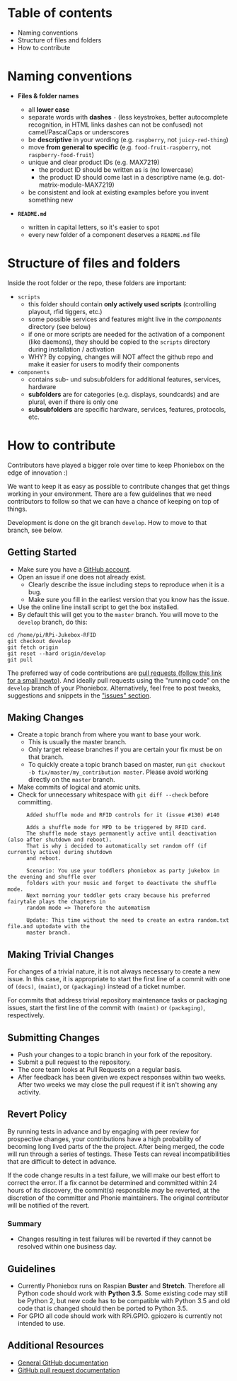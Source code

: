 
# Table of contents

* Naming conventions
* Structure of files and folders
* How to contribute

# Naming conventions

* **Files & folder names**
    * all **lower case**
    * separate words with **dashes** `-` (less keystrokes, better autocomplete recognition, in HTML links dashes can not be confused) not camel/PascalCaps or underscores
    * be **descriptive** in your wording (e.g. `raspberry`, not `juicy-red-thing`)
    * move **from general to specific** (e.g. `food-fruit-raspberry`, not `raspberry-food-fruit`)
    * unique and clear product IDs (e.g. MAX7219)
        * the product ID should be written as is (no lowercase)
        * the product ID should come last in a descriptive name (e.g. dot-matrix-module-MAX7219)
    * be consistent and look at existing examples before you invent something new

* **`README.md`**
    * written in capital letters, so it's easier to spot
    * every new folder of a component deserves a `README.md` file

# Structure of files and folders

Inside the root folder or the repo, these folders are important:

* `scripts`
    * this folder should contain **only actively used scripts** (controlling playout, rfid tiggers, etc.)
    * some possible services and features might live in the *components* directory (see below)
    * if one or more scripts are needed for the activation of a component (like daemons), they should be copied to the `scripts` directory during installation / activation
    * WHY? By copying, changes will NOT affect the github repo and make it easier for users to modify their components
* `components`
    * contains sub- und subsubfolders for additional features, services, hardware
    * **subfolders** are for categories (e.g. displays, soundcards) and are plural, even if there is only one
    * **subsubfolders** are specific hardware, services, features, protocols, etc. 

# How to contribute

Contributors have played a bigger role over time to keep Phoniebox on the edge of innovation :)

We want to keep it as easy as possible to contribute changes that get things working in your environment. There are a few guidelines that we need contributors to follow so that we can have a chance of keeping on top of things.

Development is done on the git branch `develop`. How to move to that branch, see below.

## Getting Started

* Make sure you have a [GitHub account](https://github.com/signup/free).
* Open an issue if one does not already exist.
  * Clearly describe the issue including steps to reproduce when it is a bug.
  * Make sure you fill in the earliest version that you know has the issue.
* Use the online line install script to get the box installed.
* By default this will get you to the `master` branch. You will move to the `develop` branch, do this:

~~~
cd /home/pi/RPi-Jukebox-RFID
git checkout develop
git fetch origin
git reset --hard origin/develop
git pull
~~~

The preferred way of code contributions are [pull requests (follow this link for a small howto)](https://www.digitalocean.com/community/tutorials/how-to-create-a-pull-request-on-github). And ideally pull requests using the "running code" on the `develop` branch of your Phoniebox. Alternatively, feel free to post tweaks, suggestions and snippets in the ["issues" section](https://github.com/chbuehlmann/RPi-Jukebox-RFID/issues).


## Making Changes

* Create a topic branch from where you want to base your work.
  * This is usually the master branch.
  * Only target release branches if you are certain your fix must be on that
    branch.
  * To quickly create a topic branch based on master, run `git checkout -b
    fix/master/my_contribution master`. Please avoid working directly on the
    `master` branch.
* Make commits of logical and atomic units.
* Check for unnecessary whitespace with `git diff --check` before committing.

~~~
      Added shuffle mode and RFID controls for it (issue #130) #140
      
      Adds a shuffle mode for MPD to be triggered by RFID card.
      The shuffle mode stays permanently active until deactivation (also after shutdown and reboot).
      That is why i decided to automatically set random off (if currently active) during shutdown 
      and reboot.
      
      Scenario: You use your toddlers phoniebox as party jukebox in the evening and shuffle over 
      folders with your music and forget to deactivate the shuffle mode.
      Next morning your toddler gets crazy because his preferred fairytale plays the chapters in 
      random mode => Therefore the automatism
      
      Update: This time without the need to create an extra random.txt file.and uptodate with the 
      master branch.
~~~
## Making Trivial Changes

For changes of a trivial nature, it is not always necessary to create a new issue. 
In this case, it is appropriate to start the first line of a
commit with one of  `(docs)`, `(maint)`, or `(packaging)` instead of a ticket
number.

For commits that address trivial repository maintenance tasks or packaging
issues, start the first line of the commit with `(maint)` or `(packaging)`,
respectively.

## Submitting Changes

* Push your changes to a topic branch in your fork of the repository.
* Submit a pull request to the repository.
* The core team looks at Pull Requests on a regular basis.
* After feedback has been given we expect responses within two weeks. After two
  weeks we may close the pull request if it isn't showing any activity.

## Revert Policy

By running tests in advance and by engaging with peer review for prospective
changes, your contributions have a high probability of becoming long lived
parts of the the project. After being merged, the code will run through a
series of testings. These Tests can reveal incompatibilities that are difficult
to detect in advance.

If the code change results in a test failure, we will make our best effort to
correct the error. If a fix cannot be determined and committed within 24 hours
of its discovery, the commit(s) responsible _may_ be reverted, at the
discretion of the committer and Phonie maintainers. 
The original contributor will be notified of the revert. 

### Summary

* Changes resulting in test failures will be reverted if they cannot
  be resolved within one business day.

## Guidelines ##
* Currently Phoniebox runs on Raspian **Buster** and **Stretch**. Therefore all Python code should work with **Python 3.5**. Some existing code may still be Python 2, but new code has to be compatible with Python 3.5 and old code that is changed should then be ported to Python 3.5.
* For GPIO all code should work with RPi.GPIO. gpiozero is currently not intended to use.

## Additional Resources

* [General GitHub documentation](https://help.github.com/)
* [GitHub pull request documentation](https://help.github.com/articles/creating-a-pull-request/)
